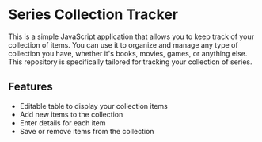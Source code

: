 # Series Collection Tracker

This is a simple JavaScript application that allows you to keep track of your collection of items. You can use it to organize and manage any type of collection you have, whether it's books, movies, games, or anything else. This repository is specifically tailored for tracking your collection of series.

## Features

- Editable table to display your collection items
- Add new items to the collection
- Enter details for each item
- Save or remove items from the collection
